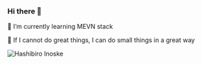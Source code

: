 ### Hi there 👋

🌱 I’m currently learning MEVN stack

💬 If I cannot do great things, I can do small things in a great way

![Hashibiro Inoske](https://static.wikia.nocookie.net/kimetsunoyaiba/images/9/94/Inosuke_anime_design.png/revision/latest?cb=20190526144228&path-prefix=ru)
<!--
**rasult22/rasult22** is a ✨ _special_ ✨ repository because its `README.md` (this file) appears on your GitHub profile.

Here are some ideas to get you started:

- 🔭 I’m currently working on ...
- 🌱 I’m currently learning ...
- 👯 I’m looking to collaborate on ...
- 🤔 I’m looking for help with ...
- 💬 Ask me about ...
- 📫 How to reach me: ...
- 😄 Pronouns: ...
- ⚡ Fun fact: ...
-->
